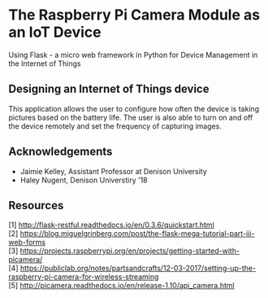 # The Raspberry Pi Camera Module as an IoT Device
Using Flask - a micro web framework in Python for Device Management in the Internet of Things
## Designing an Internet of Things device
This application allows the user to configure how often the device is taking pictures based on the battery life. The user is also able to turn on and off the device remotely and set the frequency of capturing images.
## Acknowledgements
* Jaimie Kelley, Assistant Professor at Denison University 
* Haley Nugent, Denison Universtiry '18
## Resources
[1] http://flask-restful.readthedocs.io/en/0.3.6/quickstart.html <br />
[2] https://blog.miguelgrinberg.com/post/the-flask-mega-tutorial-part-iii-web-forms <br />
[3] https://projects.raspberrypi.org/en/projects/getting-started-with-picamera/ <br />
[4] https://publiclab.org/notes/partsandcrafts/12-03-2017/setting-up-the-raspberry-pi-camera-for-wireless-streaming <br />
[5] http://picamera.readthedocs.io/en/release-1.10/api_camera.html <br />
